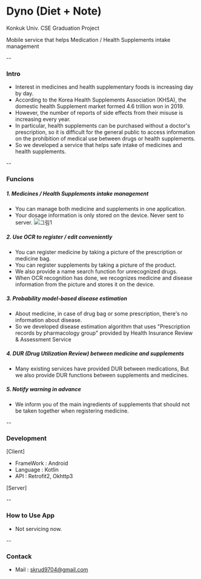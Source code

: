 # Dyno (Diet + Note)
Konkuk Univ. CSE Graduation Project

Mobile service that helps Medication / Health Supplements intake management

--

### Intro

* Interest in medicines and health supplementary foods is increasing day by day.
* According to the Korea Health Supplements Association (KHSA), the domestic health Supplement market formed 4.6 trillion won in 2019.
* However, the number of reports of side effects from their misuse is increasing every year.
* In particular, health supplements can be purchased without a doctor's prescription, so it is difficult for the general public to access information on the prohibition of medical use between drugs or health supplements.
* So we developed a service that helps safe intake of medicines and health supplements.


--

### Funcions

##### 1. Medicines / Health Supplements intake management
* You can manage both medicine and supplements in one application.
* Your dosage information is only stored on the device. Never sent to server.
![그림1](https://user-images.githubusercontent.com/43378081/110243808-5656f880-7f9f-11eb-93c4-a84cd3530b46.png)


##### 2. Use OCR to register / edit conveniently
* You can register medicine by taking a picture of the prescription or medicine bag.
* You can register supplements by taking a picture of the product.
* We also provide a name search function for unrecognized drugs.
* When OCR recognition has done, we recognizes medicine and disease information from the picture and stores it on the device.

##### 3. Probability model-based disease estimation
* About medicine, in case of drug bag or some prescription, there's no information about disease. 
* So we developed disease estimation algorithm that uses "Prescription records by pharmacology group" provided by Health Insurance Review & Assessment Service

##### 4. DUR (Drug Utilization Review) between medicine and supplements
* Many existing services have provided DUR between medications, But we also provide DUR functions between supplements and medicines.

##### 5. Notify warning in advance
* We inform you of the main ingredients of supplements that should not be taken together when registering medicine.


-- 

### Development

[Client]
* FrameWork : Android
* Language : Kotlin
* API : Retrofit2, Okhttp3

[Server]

--

### How to Use App

* Not servicing now.

--

### Contack

* Mail : skrud9704@gmail.com
